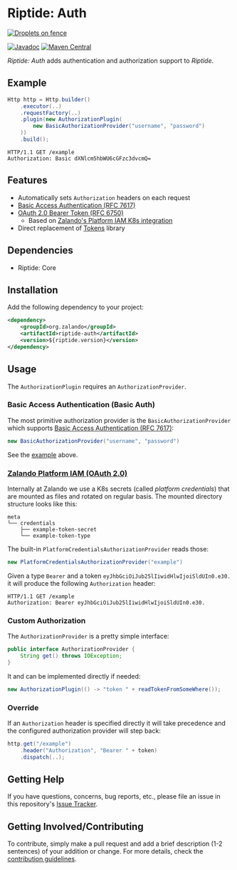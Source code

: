 # Riptide: Auth

[![Droplets on fence](../docs/droplets.jpg)](https://pixabay.com/photos/droplets-drops-rain-geometric-217034/)

[![Javadoc](https://www.javadoc.io/badge/org.zalando/riptide-auth.svg)](http://www.javadoc.io/doc/org.zalando/riptide-auth)
[![Maven Central](https://img.shields.io/maven-central/v/org.zalando/riptide-auth.svg)](https://maven-badges.herokuapp.com/maven-central/org.zalando/riptide-auth)

*Riptide: Auth* adds authentication and authorization support to *Riptide*.

## Example

```java
Http http = Http.builder()
    .executor(..)
    .requestFactory(..)
    .plugin(new AuthorizationPlugin(
        new BasicAuthorizationProvider("username", "password")
    ))
    .build();
```

```http
HTTP/1.1 GET /example
Authorization: Basic dXNlcm5hbWU6cGFzc3dvcmQ=
```

## Features

- Automatically sets `Authorization` headers on each request
- [Basic Access Authentication (RFC 7617)](https://tools.ietf.org/html/rfc7617)
- [OAuth 2.0 Bearer Token (RFC 6750)](https://tools.ietf.org/html/rfc6750)
  - Based on [Zalando's Platform IAM K8s integration](https://kubernetes-on-aws.readthedocs.io/en/latest/user-guide/zalando-iam.html)
- Direct replacement of [Tokens](https://github.com/zalando/tokens) library

## Dependencies

- Riptide: Core

## Installation

Add the following dependency to your project:

```xml
<dependency>
    <groupId>org.zalando</groupId>
    <artifactId>riptide-auth</artifactId>
    <version>${riptide.version}</version>
</dependency>
```

## Usage

The `AuthorizationPlugin` requires an `AuthorizationProvider`.

### Basic Access Authentication (Basic Auth)

The most primitive authorization provider is the `BasicAuthorizationProvider` which supports [Basic Access Authentication (RFC 7617)](https://tools.ietf.org/html/rfc7617):

```java
new BasicAuthorizationProvider("username", "password")
```

See the [example](#example) above.

### [Zalando Platform IAM (OAuth 2.0)](https://kubernetes-on-aws.readthedocs.io/en/latest/user-guide/zalando-iam.html)

Internally at Zalando we use a K8s secrets (called *platform credentials*) that are mounted as files and rotated on regular basis. The mounted directory structure looks like this:

```
meta
└── credentials
    ├── example-token-secret
    └── example-token-type
```

The built-in `PlatformCredentialsAuthorizationProvider` reads those:

```java
new PlatformCredentialsAuthorizationProvider("example")
```

Given a type `Bearer` and a token `eyJhbGciOiJub25lIiwidHlwIjoiSldUIn0.e30.` it will produce the following `Authorization` header:

```http
HTTP/1.1 GET /example
Authorization: Bearer eyJhbGciOiJub25lIiwidHlwIjoiSldUIn0.e30.
```

### Custom Authorization

The `AuthorizationProvider` is a pretty simple interface:

```java
public interface AuthorizationProvider {
    String get() throws IOException;
}
```
 
It and can be implemented directly if needed:

```java
new AuthorizationPlugin(() -> "token " + readTokenFromSomeWhere());
```

### Override

If an `Authorization` header is specified directly it will take precedence and the configured authorization provider will step back:

```java
http.get("/example")
    .header("Authorization", "Bearer " + token)
    .dispatch(..);
```

## Getting Help

If you have questions, concerns, bug reports, etc., please file an issue in this repository's [Issue Tracker](../../../../issues).

## Getting Involved/Contributing

To contribute, simply make a pull request and add a brief description (1-2 sentences) of your addition or change. For
more details, check the [contribution guidelines](../.github/CONTRIBUTING.md).
